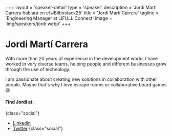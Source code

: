 +++
layout = 'speaker-detail'
type = 'speaker'
description = 'Jordi Martí Carrera hablará en el #Bilbostack25'
title = 'Jordi Martí Carrera'
tagline = 'Engineering Manager at LIFULL Connect'
image = 'img/speakers/jordi.webp'
+++

# Jordi Martí Carrera

With more than 20 years of experience in the development world, I have worked in very diverse teams, helping people and different businesses grow through the use of technology.  

I am passionate about creating new solutions in collaboration with other people. Maybe that's why I love escape rooms or collaborative board games 😅

#### Find Jordi at:

{class="social"}
* [Linkedin](https://www.linkedin.com/in/jmarti-heedrox/)
* [Twitter](https://twitter.com/itortv)
  {class="social"}